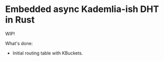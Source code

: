 # Embedded async Kademlia-ish DHT in Rust

WIP!

What's done:
- Initial routing table with KBuckets.

